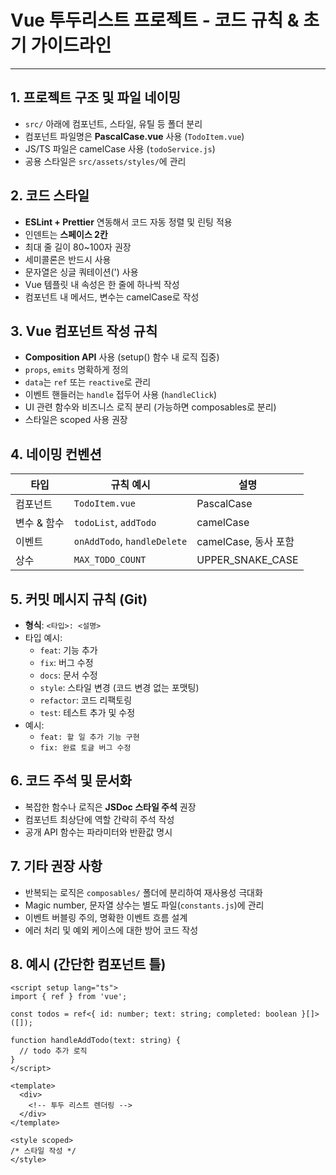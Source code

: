 # Vue 투두리스트 프로젝트 - 코드 규칙 & 초기 가이드라인

---

## 1. 프로젝트 구조 및 파일 네이밍

- `src/` 아래에 컴포넌트, 스타일, 유틸 등 폴더 분리
- 컴포넌트 파일명은 **PascalCase.vue** 사용 (`TodoItem.vue`)
- JS/TS 파일은 camelCase 사용 (`todoService.js`)
- 공용 스타일은 `src/assets/styles/`에 관리

## 2. 코드 스타일

- **ESLint + Prettier** 연동해서 코드 자동 정렬 및 린팅 적용
- 인덴트는 **스페이스 2칸**
- 최대 줄 길이 80~100자 권장
- 세미콜론은 반드시 사용
- 문자열은 싱글 쿼테이션(') 사용
- Vue 템플릿 내 속성은 한 줄에 하나씩 작성
- 컴포넌트 내 메서드, 변수는 camelCase로 작성

## 3. Vue 컴포넌트 작성 규칙

- **Composition API** 사용 (setup() 함수 내 로직 집중)
- `props`, `emits` 명확하게 정의
- `data`는 `ref` 또는 `reactive`로 관리
- 이벤트 핸들러는 `handle` 접두어 사용 (`handleClick`)
- UI 관련 함수와 비즈니스 로직 분리 (가능하면 composables로 분리)
- 스타일은 scoped 사용 권장

## 4. 네이밍 컨벤션

| 타입        | 규칙 예시                   | 설명                 |
| ----------- | --------------------------- | -------------------- |
| 컴포넌트    | `TodoItem.vue`              | PascalCase           |
| 변수 & 함수 | `todoList`, `addTodo`       | camelCase            |
| 이벤트      | `onAddTodo`, `handleDelete` | camelCase, 동사 포함 |
| 상수        | `MAX_TODO_COUNT`            | UPPER_SNAKE_CASE     |

## 5. 커밋 메시지 규칙 (Git)

- **형식**: `<타입>: <설명>`
- 타입 예시:
  - `feat`: 기능 추가
  - `fix`: 버그 수정
  - `docs`: 문서 수정
  - `style`: 스타일 변경 (코드 변경 없는 포맷팅)
  - `refactor`: 코드 리팩토링
  - `test`: 테스트 추가 및 수정
- 예시:
  - `feat: 할 일 추가 기능 구현`
  - `fix: 완료 토글 버그 수정`

## 6. 코드 주석 및 문서화

- 복잡한 함수나 로직은 **JSDoc 스타일 주석** 권장
- 컴포넌트 최상단에 역할 간략히 주석 작성
- 공개 API 함수는 파라미터와 반환값 명시

## 7. 기타 권장 사항

- 반복되는 로직은 `composables/` 폴더에 분리하여 재사용성 극대화
- Magic number, 문자열 상수는 별도 파일(`constants.js`)에 관리
- 이벤트 버블링 주의, 명확한 이벤트 흐름 설계
- 에러 처리 및 예외 케이스에 대한 방어 코드 작성

## 8. 예시 (간단한 컴포넌트 틀)

```vue
<script setup lang="ts">
import { ref } from 'vue';

const todos = ref<{ id: number; text: string; completed: boolean }[]>([]);

function handleAddTodo(text: string) {
  // todo 추가 로직
}
</script>

<template>
  <div>
    <!-- 투두 리스트 렌더링 -->
  </div>
</template>

<style scoped>
/* 스타일 작성 */
</style>
```
